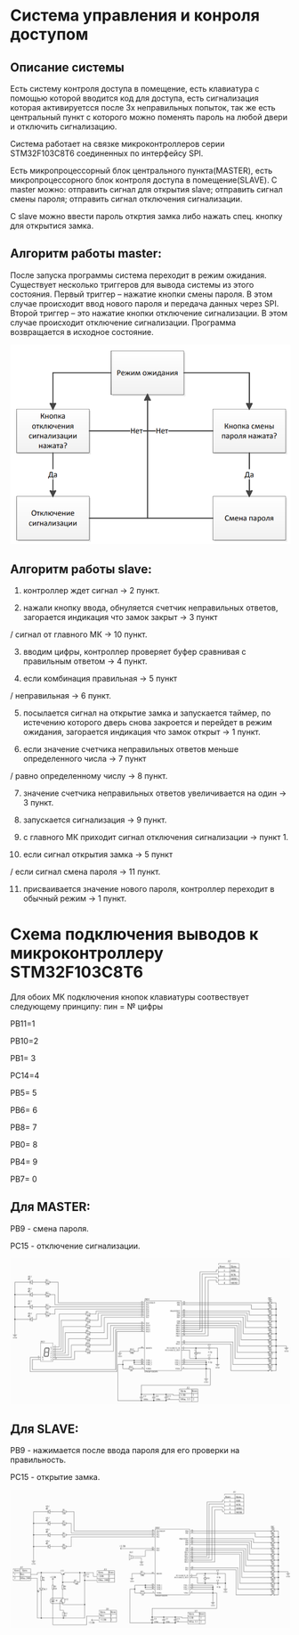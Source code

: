 Система управления и конроля доступом
=====================================
Описание системы
----------------

Есть систему контроля доступа в помещение, есть клавиатура с помощью которой вводится код для доступа, есть сигнализация которая активируетсся после 3х неправильных попыток, так же есть центральный пункт с которого можно поменять пароль на любой двери и отключить сигнализацию.


Система работает на связке микроконтроллеров серии STM32F103C8T6 соединенных по интерфейсу SPI.


Есть микропроцессорный блок центрального пункта(MASTER), есть микропроцессорного блок контроля доступа в помещение(SLAVE). С master можно: отправить сигнал для открытия slave; отправить сигнал смены пароля; отправить сигнал отключения сигнализации. 



С slave можно ввести пароль откртия замка либо нажать спец. кнопку для открытися замка.


Алгоритм работы master:
-----------------------

После запуска программы система переходит в режим ожидания. Существует несколько триггеров для вывода системы из этого состояния. Первый триггер – нажатие кнопки смены пароля. В этом случае происходит ввод нового пароля и передача данных через SPI. Второй триггер – это нажатие кнопки отключение сигнализации. В этом случае происходит отключение сигнализации. Программа возвращается в исходное состояние.

![Алгоритм мастер](/algoritm_master.png "Алгоритм мастер")


Алгоритм работы slave:
----------------------

1. контроллер ждет сигнал -> 2 пункт.

2. нажали кнопку ввода, обнуляется счетчик неправильных ответов, загорается индикация что замок закрыт -> 3 пункт
 
/ сигнал от главного МК -> 10 пункт.

3. вводим цифры, контроллер проверяет буфер сравнивая с правильным ответом  -> 4 пункт.

4. если комбинация правильная -> 5 пункт 

/ неправильная -> 6 пункт.

5. посылается сигнал на открытие замка и запускается таймер, по истечению которого дверь снова закроется и перейдет в режим ожидания, загорается индикация что замок открыт -> 1 пункт.

6. если значение счетчика неправильных ответов меньше определенного числа -> 7 пункт
 
/ равно определенному числу -> 8 пункт.

7. значение счетчика неправильных ответов увеличивается на один -> 3 пункт.

8. запускается сигнализация -> 9 пункт.

9. с главного МК приходит сигнал отключения сигнализации -> пункт 1.

10. если сигнал открытия замка -> 5 пункт 

/ если сигнал смена пароля -> 11 пункт.

11. присваивается значение нового пароля, контроллер переходит в обычный режим -> 1 пункт. 




Схема подключения выводов к микроконтроллеру STM32F103C8T6
==========================================================
Для обоих МК подключения кнопок клавиатуры соотвествует следующему принципу: пин = № цифры


PB11=1


PB10=2


PB1= 3


PC14=4


PB5= 5


PB6= 6


PB8= 7


PB0= 8


PB4= 9


PB7= 0


Для MASTER:
-----------

PB9 - смена пароля.


PC15 - отключение сигнализации.


![мастер](/master_zamok.png "мастер")



Для SLAVE:
-----------


PB9 - нажимается после ввода пароля для его проверки на правильность.


PC15 - открытие замка.


![zamok](/zamok.png "zamok")



